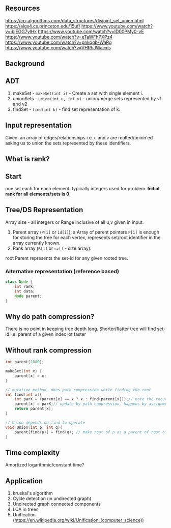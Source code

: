 
## Resources

https://cp-algorithms.com/data_structures/disjoint_set_union.html
https://algs4.cs.princeton.edu/15uf/
https://www.youtube.com/watch?v=ibjEGG7ylHk
https://www.youtube.com/watch?v=ID00PMy0-vE
https://www.youtube.com/watch?v=eTaWFhPXPz4
https://www.youtube.com/watch?v=pnkqqb-WaRg
https://www.youtube.com/watch?v=VHRhJWacxis

## Background

## ADT

1. makeSet - `makeSet(int i)` - Create a set with single element i. 
2. unionSets - `union(int u, int v)` - union/merge sets represented by v1 and v2
3. findSet - `find(int k)` - find set representation of k.

## Input representation

Given: an array of edges/relationships i.e. `u` and `v` are realted/union'ed asking us to union the sets represented by these identifiers.

## What is rank?



## Start

one set each for each element.
typically integers used for problem.
**Initial rank for all elements/sets is 0.**

## Tree/DS Representation

Array size - all integers or Range inclusive of all u,v given in input.

1. Parent array (`P[i]` or `id[i]`): a Array of parent pointers `P[i]` is enough for storing the tree for each vertex, represents set/root identifier in the array currently known.
2. Rank array (`R[i]` or `sz[]` - size array): 

root Parent represents the set-id for any given rooted tree.


### Alternative representation (reference based)

```java
class Node {
    int rank;
    int data;
    Node parent;
}
```

## Why do path compression?
There is no point in keeping tree depth long.
Shorter/flatter tree will find set-id i.e. parent of a given index lot faster

## Without rank compression

```cpp
int parent[1000];

makeSet(int x) {
    parent[x] = x;
}

// mutative method, does path compression while finding the root
int find(int x){
    int parX = (parent[x] == x ? x : find(parent[x]));// note the recursion
    parent[x] = parX;// update by path compression, happens by assignment when returning from recursion
    return parent[x];
}

// Union depends on find to operate
void Union(int p, int q){ 
    parent[find(p)] = find(q); // make root of p as a parent of root of q
}
```

## Time complexity

Amortized logarithmic/constant time?

## Application

1. kruskal's algorithm
2. Cycle detection (in undirected graph)
3. Undirected graph connected components
4. LCA in trees
5. Unification (https://en.wikipedia.org/wiki/Unification_(computer_science))